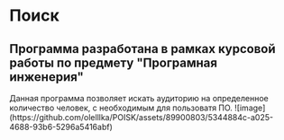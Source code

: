 <H1>Поиск</H1>
<H2>Программа разработана в рамках курсовой работы по предмету "Програмная инженерия"</H2>
Данная программа позволяет искать аудиторию на определенное количество человек, с необходимым для пользоватя ПО.
![image](https://github.com/olelllka/POISK/assets/89900803/5344884c-a025-4688-93b6-5296a5416abf)

